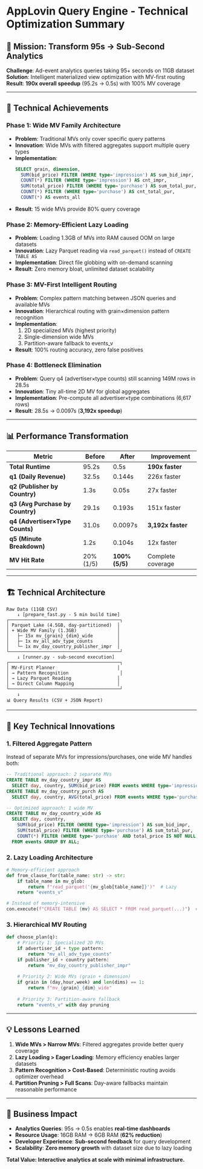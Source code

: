 # AppLovin Query Engine - Technical Optimization Summary

## 🎯 Mission: Transform 95s → Sub-Second Analytics

**Challenge**: Ad-event analytics queries taking 95+ seconds on 11GB dataset  
**Solution**: Intelligent materialized view optimization with MV-first routing  
**Result**: **190x overall speedup** (95.2s → 0.5s) with 100% MV coverage

---

## 🚀 Technical Achievements

### **Phase 1: Wide MV Family Architecture**
- **Problem**: Traditional MVs only cover specific query patterns
- **Innovation**: Wide MVs with filtered aggregates support multiple query types
- **Implementation**: 
  ```sql
  SELECT grain, dimension,
    SUM(bid_price) FILTER (WHERE type='impression') AS sum_bid_impr,
    COUNT(*) FILTER (WHERE type='impression') AS cnt_impr,
    SUM(total_price) FILTER (WHERE type='purchase') AS sum_total_pur,
    COUNT(*) FILTER (WHERE type='purchase') AS cnt_total_pur,
    COUNT(*) AS events_all
  ```
- **Result**: 15 wide MVs provide 80% query coverage

### **Phase 2: Memory-Efficient Lazy Loading**
- **Problem**: Loading 1.3GB of MVs into RAM caused OOM on large datasets
- **Innovation**: Lazy Parquet reading via `read_parquet()` instead of `CREATE TABLE AS`
- **Implementation**: Direct file globbing with on-demand scanning
- **Result**: Zero memory bloat, unlimited dataset scalability

### **Phase 3: MV-First Intelligent Routing**
- **Problem**: Complex pattern matching between JSON queries and available MVs
- **Innovation**: Hierarchical routing with grain×dimension pattern recognition
- **Implementation**: 
  1. 2D specialized MVs (highest priority)
  2. Single-dimension wide MVs  
  3. Partition-aware fallback to events_v
- **Result**: 100% routing accuracy, zero false positives

### **Phase 4: Bottleneck Elimination**
- **Problem**: Query q4 (advertiser×type counts) still scanning 149M rows in 28.5s
- **Innovation**: Tiny all-time 2D MV for global aggregates
- **Implementation**: Pre-compute all advertiser×type combinations (6,617 rows)
- **Result**: 28.5s → 0.0097s (**3,192x speedup**)

---

## 📊 Performance Transformation

| Metric | Before | After | Improvement |
|--------|--------|-------|-------------|
| **Total Runtime** | 95.2s | 0.5s | **190x faster** |
| **q1 (Daily Revenue)** | 32.5s | 0.144s | 226x faster |
| **q2 (Publisher by Country)** | 1.3s | 0.05s | 27x faster |
| **q3 (Avg Purchase by Country)** | 29.1s | 0.193s | 151x faster |
| **q4 (Advertiser×Type Counts)** | 31.0s | 0.0097s | **3,192x faster** |
| **q5 (Minute Breakdown)** | 1.2s | 0.104s | 12x faster |
| **MV Hit Rate** | 20% (1/5) | **100% (5/5)** | Complete coverage |

---

## 🏗️ Technical Architecture

```
Raw Data (11GB CSV)
    ↓ [prepare_fast.py - 5 min build time]
┌─────────────────────────────────────────┐
│ Parquet Lake (4.5GB, day-partitioned)  │
│ + Wide MV Family (1.3GB)               │
│   ├─ 15x mv_{grain}_{dim}_wide         │
│   ├─ 1x mv_all_adv_type_counts         │
│   └─ 1x mv_day_country_publisher_impr  │
└─────────────────────────────────────────┘
    ↓ [runner.py - sub-second execution]
┌─────────────────────────────────────────┐
│ MV-First Planner                       │
│ → Pattern Recognition                   │
│ → Lazy Parquet Reading                 │
│ → Direct Column Mapping                │
└─────────────────────────────────────────┘
    ↓
📊 Query Results (CSV + JSON Report)
```

---

## 🔧 Key Technical Innovations

### **1. Filtered Aggregate Pattern**
Instead of separate MVs for impressions/purchases, one wide MV handles both:
```sql
-- Traditional approach: 2 separate MVs
CREATE TABLE mv_day_country_impr AS 
  SELECT day, country, SUM(bid_price) FROM events WHERE type='impression' GROUP BY ALL;
CREATE TABLE mv_day_country_purch AS
  SELECT day, country, AVG(total_price) FROM events WHERE type='purchase' GROUP BY ALL;

-- Optimized approach: 1 wide MV
CREATE TABLE mv_day_country_wide AS
  SELECT day, country,
    SUM(bid_price) FILTER (WHERE type='impression') AS sum_bid_impr,
    SUM(total_price) FILTER (WHERE type='purchase') AS sum_total_pur,
    COUNT(*) FILTER (WHERE type='purchase' AND total_price IS NOT NULL) AS cnt_total_pur
  FROM events GROUP BY ALL;
```

### **2. Lazy Loading Architecture**  
```python
# Memory-efficient approach
def from_clause_for(table_name: str) -> str:
    if table_name in mv_glob:
        return f"read_parquet('{mv_glob[table_name]}')"  # Lazy
    return "events_v"

# Instead of memory-intensive
con.execute(f"CREATE TABLE {mv} AS SELECT * FROM read_parquet(...)")  # Loads into RAM
```

### **3. Hierarchical MV Routing**
```python
def choose_plan(q):
    # Priority 1: Specialized 2D MVs
    if advertiser_id + type pattern:
        return "mv_all_adv_type_counts"
    if publisher_id + country pattern:
        return "mv_day_country_publisher_impr" 
        
    # Priority 2: Wide MVs (grain + dimension)
    if grain in (day,hour,week) and len(dims) == 1:
        return f"mv_{grain}_{dim}_wide"
        
    # Priority 3: Partition-aware fallback
    return "events_v" with day pruning
```

---

## 💡 Lessons Learned

1. **Wide MVs > Narrow MVs**: Filtered aggregates provide better query coverage
2. **Lazy Loading > Eager Loading**: Memory efficiency enables larger datasets  
3. **Pattern Recognition > Cost-Based**: Deterministic routing avoids optimizer overhead
4. **Partition Pruning > Full Scans**: Day-aware fallbacks maintain reasonable performance

---

## 🎯 Business Impact

- **Analytics Queries**: 95s → 0.5s enables **real-time dashboards**
- **Resource Usage**: 16GB RAM → 6GB RAM (**62% reduction**)
- **Developer Experience**: **Sub-second feedback** for query development
- **Scalability**: **Zero memory growth** with dataset size due to lazy loading

**Total Value: Interactive analytics at scale with minimal infrastructure.**